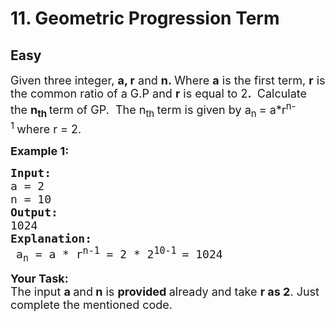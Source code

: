 # 11. Geometric Progression Term
## Easy 
<div class="problem-statement">
                <p></p><p><span style="font-size:18px">Given three integer,&nbsp;<strong>a, r</strong>&nbsp;and&nbsp;<strong>n.&nbsp;</strong>Where&nbsp;<strong>a</strong>&nbsp;is the first term, <strong>r</strong>&nbsp;is the common ratio of a&nbsp;G.P and <strong>r</strong> is equal to 2<strong>.&nbsp;</strong>&nbsp;Calculate the&nbsp;<strong>n<sub>th&nbsp;</sub></strong>term of GP.&nbsp; The n<sub>th&nbsp;</sub>term is given by&nbsp;a<sub>n&nbsp;</sub>= a*r<sup>n-1&nbsp;</sup>where r = 2.</span></p>

<p><span style="font-size:18px"><strong>Example 1:</strong><strong> </strong></span></p>

<pre><span style="font-size:18px"><strong>Input:</strong>
a = 2
n = 10
<strong>Output:
</strong>1024
<strong>Explanation:</strong>
<sub> </sub>a<sub>n</sub>&nbsp;= a * r<sup>n-1</sup>&nbsp;= 2 * 2<sup>10-1 </sup>= 1024</span>
</pre>

<p><span style="font-size:18px"><strong>Your Task:</strong><br>
The input&nbsp;<strong>a </strong>and<strong>&nbsp;n</strong>&nbsp;is&nbsp;<strong>provided </strong>already and take <strong>r as 2</strong>. Just complete the mentioned code.</span></p>
 <p></p>
            </div>